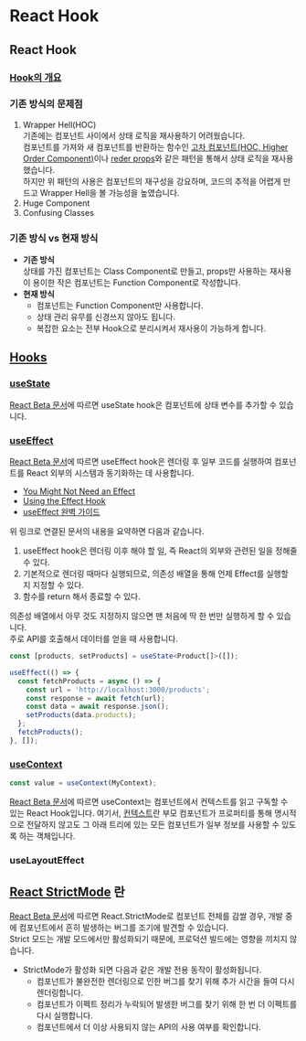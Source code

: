 # React Hook

## React Hook

### [Hook의 개요](https://ko.reactjs.org/docs/hooks-intro.html)

### 기존 방식의 문제점

1. Wrapper Hell(HOC)\
   기존에는 컴포넌트 사이에서 상태 로직을 재사용하기 어려웠습니다.\
   컴포넌트를 가져와 새 컴포넌트를 반환하는 함수인 [고차 컴포넌트(HOC, Higher Order Component)](https://ko.reactjs.org/docs/higher-order-components.html)이나 [reder props](https://ko.reactjs.org/docs/render-props.html)와 같은 패턴을 통해서 상태 로직을 재사용했습니다.\
   하지만 위 패턴의 사용은 컴포넌트의 재구성을 강요하며, 코드의 추적을 어렵게 만드고 Wrapper Hell을 볼 가능성을 높였습니다.
2. Huge Component
3. Confusing Classes

### 기존 방식 vs 현재 방식

* **기존 방식** \
  상태를 가진 컴포넌트는 Class Component로 만들고, props만 사용하는 재사용이 용이한 작은 컴포넌트는 Function Component로 작성합니다.
* **현재 방식**
  * 컴포넌트는 Function Component만 사용합니다.
  * 상태 관리 유무를 신경쓰지 않아도 됩니다.
  * 복잡한 요소는 전부 Hook으로 분리시켜서 재사용이 가능하게 합니다.

## [Hooks](https://ko.reactjs.org/docs/hooks-reference.html)

### [useState](https://ko.reactjs.org/docs/hooks-reference.html#usestate)

[React Beta 문서](https://react.dev/reference/react/useState)에 따르면 useState hook은 컴포넌트에 상태 변수를 추가할 수 있습니다.

### [useEffect](https://ko.reactjs.org/docs/hooks-reference.html#useEffect)

[React Beta 문서](https://react.dev/learn/synchronizing-with-effects)에 따르면 useEffect hook은 렌더링 후 일부 코드를 실행하여 컴포넌트를 React 외부의 시스템과 동기화하는 데 사용합니다.

* [You Might Not Need an Effect](https://react.dev/learn/you-might-not-need-an-effect)
* [Using the Effect Hook](https://ko.reactjs.org/docs/hooks-effect.html)
* [useEffect 완벽 가이드](https://overreacted.io/ko/a-complete-guide-to-useeffect/)

위 링크로 연결된 문서의 내용을 요약하면 다음과 같습니다.

1. useEffect hook은 렌더링 이후 해야 할 일, 즉 React의 외부와 관련된 일을 정해줄 수 있다.
2. 기본적으로 렌더링 때마다 실행되므로, 의존성 배열을 통해 언제 Effect를 실행할 지 지정할 수 있다.
3. 함수를 return 해서 종료할 수 있다.

의존성 배열에서 아무 것도 지정하지 않으면 맨 처음에 딱 한 번만 실행하게 할 수 있습니다.\
주로 API를 호출해서 데이터를 얻을 때 사용합니다.

```typescript
const [products, setProducts] = useState<Product[]>([]);

useEffect(() => {
  const fetchProducts = async () => {
    const url = 'http://localhost:3000/products';
    const response = await fetch(url);
    const data = await response.json();
    setProducts(data.products);
  };
  fetchProducts();
}, []);
```

### [useContext](https://ko.reactjs.org/docs/hooks-reference.html#usecontext)

```javascript
const value = useContext(MyContext);
```

[React Beta 문서](https://react.dev/reference/react/useRef)에 따르면 useContext는 컴포넌트에서 컨텍스트를 읽고 구독할 수 있는 React Hook입니다. 여기서, [컨텍스트](https://ko.reactjs.org/docs/context.html)란 부모 컴포넌트가 프로퍼티를 통해 명시적으로 전달하지 않고도 그 아래 트리에 있는 모든 컴포넌트가 일부 정보를 사용할 수 있도록 하는 객체입니다.

### useLayoutEffect

## [React StrictMode](https://ko.reactjs.org/docs/strict-mode.html#detecting-unexpected-side-effects) 란

[React Beta 문서](https://react.dev/reference/react/StrictMode)에 따르면 React.StrictMode로 컴포넌트 전체를 감쌀 경우, 개발 중에 컴포넌트에서 흔히 발생하는 버그를 조기에 발견할 수 있습니다.\
Strict 모드는 개발 모드에서만 활성화되기 때문에, 프로덕션 빌드에는 영향을 끼치지 않습니다.

* StrictMode가 활성화 되면 다음과 같은 개발 전용 동작이 활성화됩니다.
  * 컴포넌트가 불완전한 렌더링으로 인한 버그를 찾기 위해 추가 시간을 들여 다시 렌더링합니다.
  * 컴포넌트가 이펙트 정리가 누락되어 발생한 버그를 찾기 위해 한 번 더 이펙트를 다시 실행합니다.
  * 컴포넌트에서 더 이상 사용되지 않는 API의 사용 여부를 확인합니다.
